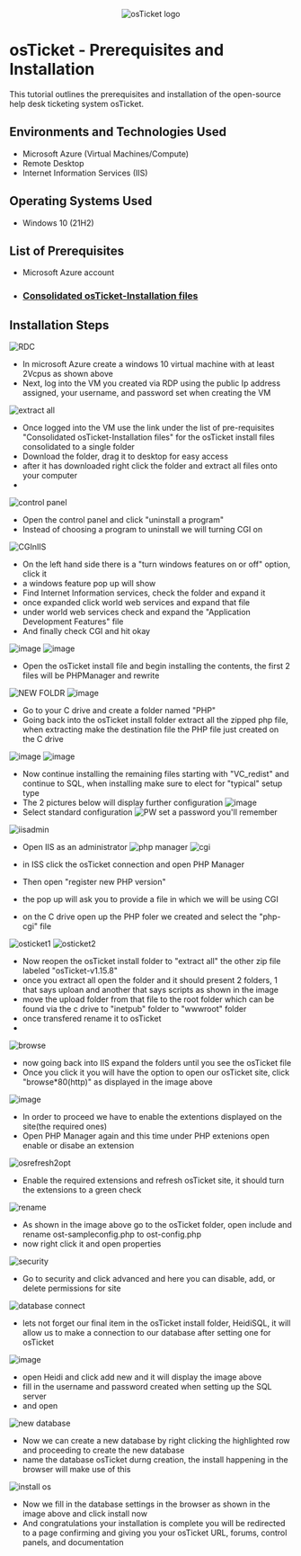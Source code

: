 <p align="center">
<img src="https://i.imgur.com/Clzj7Xs.png" alt="osTicket logo"/>
</p>

<h1>osTicket - Prerequisites and Installation</h1>
This tutorial outlines the prerequisites and installation of the open-source help desk ticketing system osTicket.<br />


<h2>Environments and Technologies Used</h2>

- Microsoft Azure (Virtual Machines/Compute)
- Remote Desktop
- Internet Information Services (IIS)

<h2>Operating Systems Used </h2>

- Windows 10</b> (21H2)

<h2>List of Prerequisites</h2>

- Microsoft Azure account
- ### [Consolidated osTicket-Installation files](https://drive.google.com/uc?export=download&id=1b3RBkXTLNGXbibeMuAynkfzdBC1NnqaD)

<h2>Installation Steps</h2>

![RDC](https://github.com/user-attachments/assets/f439ca3e-aad4-49ed-8db7-65ebc21c79c1)

- In microsoft Azure create a windows 10 virtual machine with at least 2Vcpus as shown above
- Next, log into the VM you created via RDP using the public Ip address assigned, your username, and password set when creating the VM

![extract all](https://github.com/user-attachments/assets/d13ddc47-48cf-4519-ba2f-5fbb1228aac6)

- Once logged into the VM use the link under the list of pre-requisites "Consolidated osTicket-Installation files" for the osTicket install files consolidated to a single folder
- Download the folder, drag it to desktop for easy access
- after it has downloaded right click the folder and extract all files onto your computer
- 
![control panel](https://github.com/user-attachments/assets/8cbff76f-a3a0-46cc-acbd-268336023512)

- Open the control panel and click "uninstall a program"
- Instead of choosing a program to uninstall we will turning CGI on

![CGInIIS](https://github.com/user-attachments/assets/4f81468a-ab0d-48f6-a7c2-b23eb35f2668)

- On the left hand side there is a "turn windows features on or off" option, click it
- a windows feature pop up will show
- Find Internet Information services, check the folder and expand it
- once expanded click world web services and expand that file
- under world web services check and expand the "Application Development Features" file
- And finally check CGI and hit okay

![image](https://github.com/user-attachments/assets/d20126a5-5d5c-4078-9fa3-7f6136bfa2f9)
![image](https://github.com/user-attachments/assets/9e2f9c21-1464-43a9-8664-82f62fa3c7c4)

- Open the osTicket install file and begin installing the contents, the first 2 files will be PHPManager and rewrite

![NEW FOLDR](https://github.com/user-attachments/assets/6cdb918f-7736-4634-ae2e-3bfd853d43a0)
![image](https://github.com/user-attachments/assets/8ddaf5ba-2503-413a-8eb3-17ef195df182)

- Go to your C drive and create a folder named "PHP"
- Going back into the osTicket install folder extract all the zipped php file, when extracting make the destination file the PHP file just created on the C drive

![image](https://github.com/user-attachments/assets/e1c51271-5d7b-457b-b49f-ebda1dfa748c)
![image](https://github.com/user-attachments/assets/b71688e9-cb84-4215-a73c-8f1cededf2a6)

- Now continue installing the remaining files starting with "VC_redist" and continue to SQL, when installing make sure to elect for "typical" setup type
- The 2 pictures below will display further configuration
![image](https://github.com/user-attachments/assets/eb919599-6d0a-46a0-942c-2a3573fe766a)
- Select standard configuration
![PW](https://github.com/user-attachments/assets/557d9cf1-589e-4967-886e-e34567c2de45)
set a password you'll remember

![iisadmin](https://github.com/user-attachments/assets/7c6d32e9-c220-49d0-9168-08defa75e2c7)

- Open IIS as an administrator
![php manager](https://github.com/user-attachments/assets/60a7d90c-723e-4443-b151-b67f849cade5)
![cgi](https://github.com/user-attachments/assets/bb1a7495-dff8-4181-ac51-dda16ca0d195)

- in ISS click the osTicket connection and open PHP Manager
- Then open "register new PHP version" 
- the pop up will ask you to provide a file in which we will be using CGI
- on the C drive open up the PHP foler we created and select the "php-cgi" file

![osticket1](https://github.com/user-attachments/assets/c77655be-53ef-4aae-85c4-5dea51f2d689)
![osticket2](https://github.com/user-attachments/assets/49938d34-e9a9-4d54-bba7-efe8b1d01e65)

- Now reopen the osTicket install folder to "extract all" the other zip file labeled "osTicket-v1.15.8"
- once you extract all open the folder and it should present 2 folders, 1 that says uploan and another that says scripts as shown in the image
- move the upload folder from that file to the root folder which can be found via the c drive to "inetpub" folder to "wwwroot" folder
- once transfered rename it to osTicket
- 
![browse](https://github.com/user-attachments/assets/d358ee5a-5330-4e7f-a109-023e2310b9a6)

- now going back into IIS expand the folders until you see the osTicket file
- Once you click it you will have the option to open our osTicket site, click "browse*80(http)" as displayed in the image above
 
![image](https://github.com/user-attachments/assets/675a5509-36a4-4c2e-af2c-3e349155ac97)

- In order to proceed we have to enable the extentions displayed on the site(the required ones)
- Open PHP Manager again and this time under PHP extenions open enable or disabe an extension

![osrefresh2opt](https://github.com/user-attachments/assets/03593e90-71f0-49c8-9518-bad5dcb5c280)

- Enable the required extensions and refresh osTicket site, it should turn the extensions to a green check

![rename](https://github.com/user-attachments/assets/b78f4116-c88b-43a7-a000-dbd0a0ad2ae8)

- As shown in the image above go to the osTicket folder, open include and rename ost-sampleconfig.php to ost-config.php
- now right click it and open properties

![security](https://github.com/user-attachments/assets/8ede07b8-60e0-4c1b-9c28-0944f278cb42)

- Go to security and click advanced and here you can disable, add, or delete permissions for site

![database connect](https://github.com/user-attachments/assets/e566b513-ef7d-4af9-94ea-ab9f18ac200f)

- lets not forget our final item in the osTicket install folder, HeidiSQL, it will allow us to make a connection to our database after setting one for osTicket

![image](https://github.com/user-attachments/assets/aa14edd7-f566-40d7-afd3-b886fb0f3948)

- open Heidi and click add new and it will display the image above
- fill in the username and password created when setting up the SQL server
- and open

![new database](https://github.com/user-attachments/assets/289b8415-14e1-4b5a-b09b-0bb7f324341a)

- Now we can create a new database by right clicking the highlighted row and proceeding to create the new database
- name the database osTicket durng creation, the install happening in the browser will make use of this

![install os](https://github.com/user-attachments/assets/3dddc165-d441-440a-87e4-24ee35d7f6e8)
 
-  Now we fill in the database settings in the browser as shown in the image above and click install now
- And congratulations your installation is complete you will be redirected to a page confirming and giving you your osTicket URL, forums, control panels, and documentation
